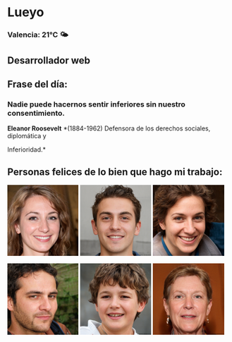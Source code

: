 # Lueyo
### Valencia:  21°C 🌤️
## Desarrollador web
## Frase del día:
<!-- START QUOTE -->
### Nadie puede hacernos sentir inferiores sin nuestro consentimiento.
**Eleanor Roosevelt** *(1884-1962) Defensora de los derechos sociales, diplomática y 


Inferioridad.*
<!-- END QUOTE -->






## Personas felices de lo bien que hago mi trabajo:

<p float="left">
  <img src="src/image_0.png" width="32%" />
  <img src="src/image_1.png" width="32%" /> 
  <img src="src/image_2.png" width="32%" />
</p>
<p float="left">
  <img src="src/image_3.png" width="32%" />
  <img src="src/image_4.png" width="32%" /> 
  <img src="src/image_5.png" width="32%" />
</p>
